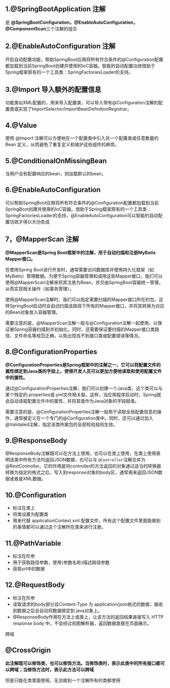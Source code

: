 ## 1.@SpringBootApplication 注解

是 **@SpringBootConfiguration，@EnableAutoConfiguration，@ComponentScan**三个注解的组合

## 2.@EnableAutoConfiguration 注解

开启自动配置功能，帮助SpringBoot应用将所有符合条件的@Configuration配置都加载到当前SpringBoot创建并使用的IoC容器。智能的自动配置功效借助于Spring框架原有的一个工具类：SpringFactoriesLoader的支持。

## 3.@Import 导入额外的配置信息

功能类似XML配置的，用来导入配置类，可以导入带有@Configuration注解的配置类或实现了ImportSelector/ImportBeanDefinitionRegistrar。

## 4.@Value

使用 @Import 注解可以方便地在一个配置类中引入另一个配置类或任意数量的 Bean 定义，从而避免了重复定义和维护这些组件的麻烦。

## 5.@ConditionalOnMissingBean

当用户没有配置响应的bean，则加载默认的bean。

## **6.@EnableAutoConfiguration**

可以帮助SpringBoot应用将所有符合条件的@Configuration配置都加载到当前SpringBoot创建并使用的IoC容器。借助于Spring框架原有的一个工具类：SpringFactoriesLoader的支持，@EnableAutoConfiguration可以智能的自动配置功效才得以大功告成

## **7，@MapperScan 注解**

**@MapperScan是Spring Boot框架中的注解，用于自动扫描和注册MyBatis Mapper接口。**

在使用Spring Boot进行开发时，通常需要访问数据库并使用持久化框架（如MyBatis）管理数据。为便于Spring容器管理和调用这些Mapper接口，我们可以使用@MapperScan注解来将其注册为Bean，并交由SpringBoot容器统一管理，从而实现相关操作（如事务管理）。

使用@MapperScan注解时，我们可以指定需要扫描的Mapper接口所在的包，这样SpringBoot启动时会自动扫描该路径下所有的Mapper接口，并将其转换为对应的Bean对象放入容器管理。

需要注意的是，@MapperScan注解一般与@Configuration注解一起使用，以保证被Spring容器扫描到并初始化。同时，还需要保证要扫描的Mapper接口类路径、文件命名等规范正确，以免出现找不到接口类或配置错误等情况。

## **8.@ConfigurationProperties**

**@ConfigurationProperties是Spring框架中的注解之一，它可以将配置文件的属性绑定到Java类的字段上，使得开发人员可以更加方便地读取和使用配置文件中的属性。**

通过@ConfigurationProperties注解，我们可以创建一个Java类，这个类可以与某个特定的.properties或.yml文件相关联。这样，当应用程序启动时，Spring就会自动读取配置文件中的属性，并将其值作为Java对象的字段赋值。

需要注意的是，@ConfigurationProperties注解一般用于读取全局配置信息的操作，通常被定义在一个专门的@Configuration类中。同时，还可以通过加入@Validated注解，指定该类所属包的全部校验规则生效。

## 9.@ResponseBody

@ResponseBody注解既可以在方法上使用，也可以在类上使用，在类上使用表明该类中所有方法均返回JSON数据，也可以与 `@Controller`注解合并为@RestController。它的作用是将controller的方法返回的对象通过适当的转换器转换为指定的格式之后，写入到response对象的body区，通常用来返回JSON数据或者是XML数据。

## 10.@Configuration

* 标注在类上
* 将类设置为配置类
* 用来代替 applicationContext.xml 配置文件，所有这个配置文件里面能做到的事情都可以通过这个注解所在类来进行注册。

## 11.@PathVariable

* 标注在形参
* 用于获取路径参数，使用{参数名称}描述路径参数
* 获取url中的数据

## 12.@RequestBody

* 标注在形参
* 读取请求的body部分且Content-Type 为 application/json格式的数据，接收到数据之后会自动将数据绑定到 java对象上。
* @ResponseBody作用在方法上或类上，让该方法的返回结果直接写入 HTTP response body 中，不会经过视图解析器，返回数据直接在页面展示。

跨域

## **@CrossOrigin**

**此注解既可以修饰类，也可以修饰方法。当修饰类时，表示此类中的所有接口都可以跨域；当修饰方法时，表示此方法可以跨域**

但是只能在类里面使用，无法做到一个注解所有的类都使用
